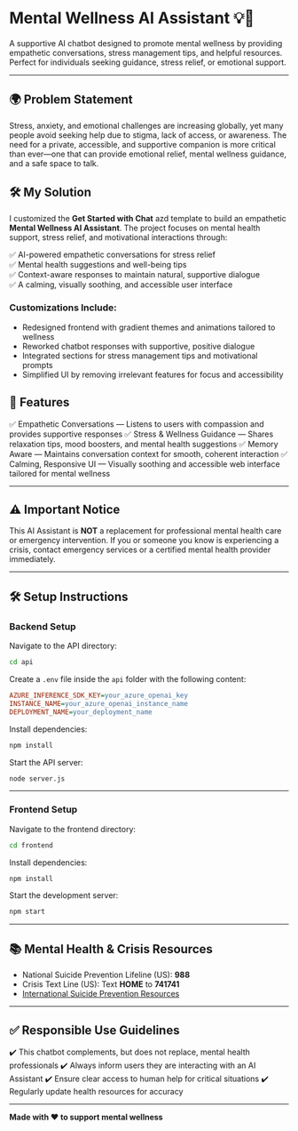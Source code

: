 # Mental Wellness AI Assistant 💡💬

A supportive AI chatbot designed to promote mental wellness by providing empathetic conversations, stress management tips, and helpful resources. Perfect for individuals seeking guidance, stress relief, or emotional support.

---
## 🌍 Problem Statement
Stress, anxiety, and emotional challenges are increasing globally, yet many people avoid seeking help due to stigma, lack of access, or awareness. The need for a private, accessible, and supportive companion is more critical than ever—one that can provide emotional relief, mental wellness guidance, and a safe space to talk.


## 🛠️ My Solution
I customized the **Get Started with Chat** azd template to build an empathetic **Mental Wellness AI Assistant**. The project focuses on mental health support, stress relief, and motivational interactions through:

✅ AI-powered empathetic conversations for stress relief  
✅ Mental health suggestions and well-being tips   
✅ Context-aware responses to maintain natural, supportive dialogue  
✅ A calming, visually soothing, and accessible user interface  
### Customizations Include:

- Redesigned frontend with gradient themes and animations tailored to wellness  
- Reworked chatbot responses with supportive, positive dialogue  
- Integrated sections for stress management tips and motivational prompts  
- Simplified UI by removing irrelevant features for focus and accessibility  

## 🚀 Features

✅ Empathetic Conversations — Listens to users with compassion and provides supportive responses
✅ Stress & Wellness Guidance — Shares relaxation tips, mood boosters, and mental health suggestions
✅ Memory Aware — Maintains conversation context for smooth, coherent interaction
✅ Calming, Responsive UI — Visually soothing and accessible web interface tailored for mental wellness

---

## ⚠️ Important Notice

This AI Assistant is **NOT** a replacement for professional mental health care or emergency intervention.
If you or someone you know is experiencing a crisis, contact emergency services or a certified mental health provider immediately.

---

## 🛠️ Setup Instructions

### Backend Setup

Navigate to the API directory:

```bash
cd api
```

Create a `.env` file inside the `api` folder with the following content:

```ini
AZURE_INFERENCE_SDK_KEY=your_azure_openai_key  
INSTANCE_NAME=your_azure_openai_instance_name  
DEPLOYMENT_NAME=your_deployment_name  
```

Install dependencies:

```bash
npm install
```

Start the API server:

```bash
node server.js
```

---

### Frontend Setup

Navigate to the frontend directory:

```bash
cd frontend
```

Install dependencies:

```bash
npm install
```

Start the development server:

```bash
npm start
```

---

## 📚 Mental Health & Crisis Resources

* National Suicide Prevention Lifeline (US): **988**
* Crisis Text Line (US): Text **HOME** to **741741**
* [International Suicide Prevention Resources](https://www.iasp.info/resources/Crisis_Centres/)

---

## ✅ Responsible Use Guidelines

✔️ This chatbot complements, but does not replace, mental health professionals
✔️ Always inform users they are interacting with an AI Assistant
✔️ Ensure clear access to human help for critical situations
✔️ Regularly update health resources for accuracy

---

**Made with ❤️ to support mental wellness**

